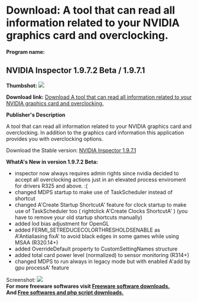 # Download: A tool that can read all information related to your NVIDIA graphics card and overclocking.

**Program name:**

## NVIDIA Inspector 1.9.7.2 Beta / 1.9.7.1

  
**Thumbshot:** ![](http://www.freewarefiles.com/screenshot/nvidiainspctr_md.jpg)   
  
**Download link:** [Download A tool that can read all information related to your NVIDIA graphics card and overclocking.](http://freesoftwares.boysofts.com/NVIDIA-Inspector_program_61405.html)  
  


**Publisher's Description**  
  


A tool that can read all information related to your NVIDIA graphics card and overclocking. In addition to the graphics card information this application provides you with overclocking options. 

Download the Stable version: [NVIDIA Inspector 1.9.7.1](http://206.217.205.73/~dlfreeht/files/nvidiaInspector.zip)

**WhatA's New in version 1.9.7.2 Beta:**

  * inspector now always requires admin rights since nvidia decided to accept all overclocking actions just in an elevated process enviroment for drivers R325 and above. :( 
  * changed MDPS startup to make use of TaskScheduler instead of shortcut 
  * changed A'Create Startup ShortcutA' feature for clock startup to make use of TaskScheduler too ( rightclick A'Create Clocks ShortcutA' ) (you have to remove your old startup shortcuts manually) 
  * added lod bias adjustment for OpenGL 
  * added FERMI_SETREDUCECOLORTHRESHOLDSENABLE as A'Antialiasing fixA' to avoid black edges in some games while using MSAA (R320.14+) 
  * added OverrideDefault property to CustomSettingNames structure 
  * added total card power level (normalized) to sensor monitoring (R314+) 
  * changed MDPS to run always in legacy mode but with enabled A'add by gpu processA' feature 

  
  
Screenshot: ![](http://www.freewarefiles.com/screenshot/nvidiainspctr.jpg)   
**For more freeware softwares visit [Freeware software downloads.](http://freesoftwares.boysofts.com/)**   
**And [Free softwares and php script downloads.](http://www.boysofts.com/)**
